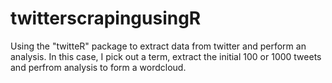 # twitterscrapingusingR

Using the "twitteR" package to extract data from twitter and perform an analysis. In this case, I pick out a term, extract the initial 100 or 1000 tweets and perfrom analysis to form a wordcloud.
